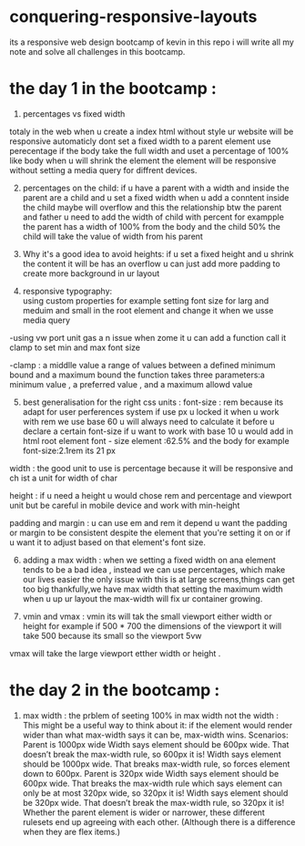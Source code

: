 # conquering-responsive-layouts
its a responsive web design bootcamp of kevin in this repo i will write all my note and solve all challenges in this  bootcamp.


# the day 1 in the bootcamp :

1. percentages vs fixed width

totaly in the web when u create a index html without style ur website will be responsive automaticly
dont set a fixed width to a parent element use perecentage if the body take the full width and uset a percentage of 100% like body when u will shrink the element the element will be responsive without setting a media query for diffrent devices.

2. percentages on the child:
if u have a parent with a width and inside the parent are a child and u set a fixed width when u add a conntent inside the child maybe will overflow and this the relationship btw the parent and father u need to add the width of child with percent for exampple the parent has a width of 100% from the body and the child 50% the child will take the value of width from his parent 


3. Why it's a good idea to avoid heights:
 if u set a fixed height and u shrink the content it will be has an overflow u can just add more padding to create more background in ur layout 
 
 4. responsive typography:  
 using custom properties for example setting font size for larg and meduim and small in the root element and change it when we usse media query
 
-using vw port unit gas a n issue when zome it u can add a function call it clamp to set min and max font size

-clamp : a middlle value a range of values between a defined minimum bound and a maximum bound the function takes three parameters:a minimum value , a preferred value , and a maximum allowd value 

5. best generalisation for the right css units :
font-size : rem because its adapt for user perferences system if use px u locked it when u work with rem we use base 60 u will always need to calculate it before u declare a certain font-size if u want to work with base 10 u would add in html root element font - size element :62.5% and the body for example font-size:2.1rem its 21 px

width : the good unit to use is percentage because it will be responsive and ch ist a unit for width of char 

height : if u need a height u would chose rem and percentage and viewport unit but be careful in mobile device and work with min-height 

padding and margin : u can use em and rem it depend u want the padding or margin to be consistent despite the element that you're setting it on or if u want it to adjust based on that element's font size.

6. adding a max width :
when we setting a fixed width on ana element tends to be a bad idea , instead we can use percentages, which make our lives easier the only issue with this is at large screens,things can get too big thankfully,we have max width that setting the maximum width when u up ur layout the max-width will fix ur container growing.

7. vmin and vmax :
vmin its will tak the small viewport either width or height for example if 500 * 700 the dimensions of the viewport it will take 500 because its small so the viewport 5vw

vmax will take the large viewport etther width or height .


# the day 2 in the bootcamp :
 
1. max width :
the prblem of seeting 100% in max width not the width :
This might be a useful way to think about it: if the element would render wider than what max-width says it can be, max-width wins.
Scenarios:
Parent is 1000px wide
Width says element should be 600px wide. That doesn’t break the max-width rule, so 600px it is!
Width says element should be 1000px wide. That breaks max-width rule, so forces element down to 600px.
Parent is 320px wide
Width says element should be 600px wide. That breaks the max-width rule which says element can only be at most 320px wide, so 320px it is!
Width says element should be 320px wide. That doesn’t break the max-width rule, so 320px it is!
Whether the parent element is wider or narrower, these different rulesets end up agreeing with each other. (Although there is a difference when they are flex items.)
